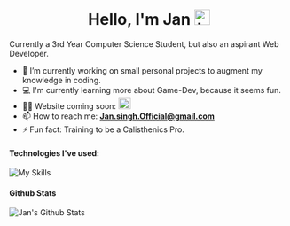 ## <h1 align="center">Hello, I'm Jan <img src="https://user-images.githubusercontent.com/1303154/88677602-1635ba80-d120-11ea-84d8-d263ba5fc3c0.gif" width="28px" height="28px" alt="hi">

Currently a 3rd Year Computer Science Student, but also an aspirant Web Developer. 

- 🔭 I’m currently working on small personal projects to augment my knowledge in coding.
- :computer: I'm currently learning more about Game-Dev, because it seems fun.
- 👨‍💻 Website coming soon: <img src="https://cdn3.emoji.gg/emojis/loading.gif" width = "22px" height="20px" alt="loading">
- 📫 How to reach me: **Jan.singh.Official@gmail.com**
- ⚡ Fun fact: Training to be a Calisthenics Pro.



#### **Technologies I've used:**

<!-- TODO: Make technologies links takes you to repositories -->
![My Skills](https://skillicons.dev/icons?i=html,css,js,php,mysql,cs,unity,azure,blender,vscode,py,java,dark&theme=light)



#### Github Stats

![Jan's Github Stats](https://github-readme-stats.vercel.app/api?username=Jan-art&count_private=true&theme=tokyonight&hide=contribs,prs)

